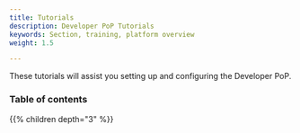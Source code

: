 ```yaml
---
title: Tutorials
description: Developer PoP Tutorials
keywords: Section, training, platform overview
weight: 1.5

---
```


These tutorials will assist you setting up and configuring the Developer PoP.

### Table of contents

{{% children depth="3" %}}